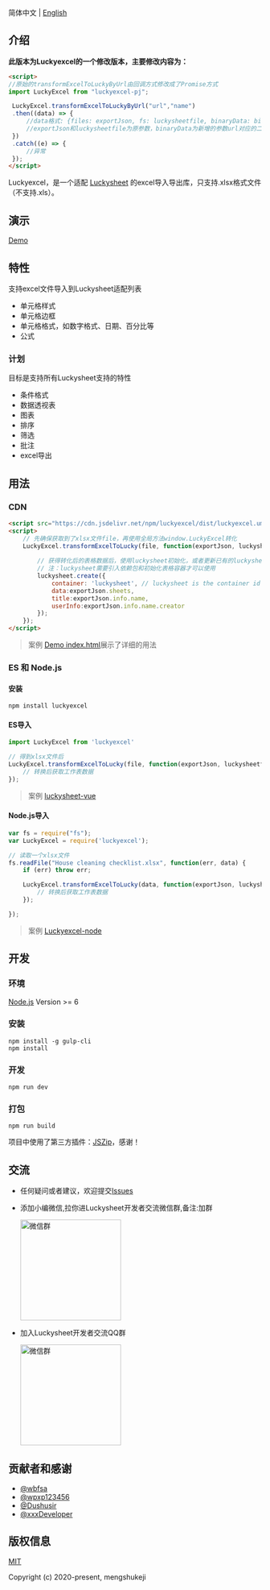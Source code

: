 简体中文 | [English](./README.md)

## 介绍
**此版本为Luckyexcel的一个修改版本，主要修改内容为：**
```html
<script>
//原始的transformExcelToLuckyByUrl由回调方式修改成了Promise方式
import LuckyExcel from "luckyexcel-pj";

 LuckyExcel.transformExcelToLuckyByUrl("url","name")
 .then((data) => {
     //data格式: {files: exportJson, fs: luckysheetfile, binaryData: binaryData}
     //exportJson和luckysheetfile为原参数，binaryData为新增的参数url对应的二进制数据
 })
 .catch((e) => {
     //异常
 });
</script>
```
Luckyexcel，是一个适配 [Luckysheet](https://github.com/mengshukeji/Luckysheet) 的excel导入导出库，只支持.xlsx格式文件（不支持.xls）。

## 演示
[Demo](https://mengshukeji.github.io/LuckyexcelDemo/)

## 特性
支持excel文件导入到Luckysheet适配列表

- 单元格样式
- 单元格边框
- 单元格格式，如数字格式、日期、百分比等
- 公式

### 计划

目标是支持所有Luckysheet支持的特性

- 条件格式
- 数据透视表
- 图表
- 排序
- 筛选
- 批注
- excel导出

## 用法

### CDN
```html
<script src="https://cdn.jsdelivr.net/npm/luckyexcel/dist/luckyexcel.umd.js"></script>
<script>
    // 先确保获取到了xlsx文件file，再使用全局方法window.LuckyExcel转化
    LuckyExcel.transformExcelToLucky(file, function(exportJson, luckysheetfile){
        
        // 获得转化后的表格数据后，使用luckysheet初始化，或者更新已有的luckysheet工作簿
        // 注：luckysheet需要引入依赖包和初始化表格容器才可以使用
        luckysheet.create({
            container: 'luckysheet', // luckysheet is the container id
            data:exportJson.sheets,
            title:exportJson.info.name,
            userInfo:exportJson.info.name.creator
        });
    });
</script>
```
> 案例 [Demo index.html](./src/index.html)展示了详细的用法

### ES 和 Node.js

#### 安装
```shell
npm install luckyexcel
```

#### ES导入
```js
import LuckyExcel from 'luckyexcel'

// 得到xlsx文件后
LuckyExcel.transformExcelToLucky(file, function(exportJson, luckysheetfile){
    // 转换后获取工作表数据
});
```
> 案例 [luckysheet-vue](https://github.com/mengshukeji/luckysheet-vue)

#### Node.js导入
```js
var fs = require("fs");
var LuckyExcel = require('luckyexcel');

// 读取一个xlsx文件
fs.readFile("House cleaning checklist.xlsx", function(err, data) {
    if (err) throw err;

    LuckyExcel.transformExcelToLucky(data, function(exportJson, luckysheetfile){
        // 转换后获取工作表数据
    });

});
```
> 案例 [Luckyexcel-node](https://github.com/mengshukeji/Luckyexcel-node)


## 开发

### 环境
[Node.js](https://nodejs.org/en/) Version >= 6 

### 安装
```
npm install -g gulp-cli
npm install
```
### 开发
```
npm run dev
```
### 打包
```
npm run build
```

项目中使用了第三方插件：[JSZip](https://github.com/Stuk/jszip)，感谢！

## 交流
- 任何疑问或者建议，欢迎提交[Issues](https://github.com/mengshukeji/Luckyexcel/issues/)

- 添加小编微信,拉你进Luckysheet开发者交流微信群,备注:加群

  <img src="/docs/.vuepress/public/img/%E5%BE%AE%E4%BF%A1%E4%BA%8C%E7%BB%B4%E7%A0%81.jpg" width = "200" alt="微信群" align="center" />

- 加入Luckysheet开发者交流QQ群
  
  <img src="/docs/.vuepress/public/img/QQ%E7%BE%A4%E4%BA%8C%E7%BB%B4%E7%A0%81.jpg" width = "200" alt="微信群" align="center" />


## 贡献者和感谢
- [@wbfsa](https://github.com/wbfsa)
- [@wpxp123456](https://github.com/wpxp123456)
- [@Dushusir](https://github.com/Dushusir)
- [@xxxDeveloper](https://github.com/xxxDeveloper)

## 版权信息
[MIT](http://opensource.org/licenses/MIT)

Copyright (c) 2020-present, mengshukeji

